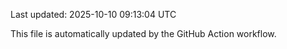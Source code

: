 Last updated: 2025-10-10 09:13:04 UTC

This file is automatically updated by the GitHub Action workflow.
